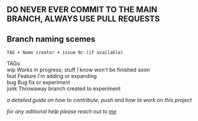 ## **DO NEVER EVER COMMIT TO THE MAIN BRANCH, ALWAYS USE PULL REQUESTS**

## Branch naming scemes
```
TAG + Name creator + issue Nr.(if available)
```

TAGs:\
wip         Works in progress; stuff I know won't be finished soon\
feat        Feature I'm adding or expanding\
bug         Bug fix or experiment\
junk        Throwaway branch created to experiment



*a detailed guide on how to contribute, push and how to work on this project*

*for any aditional help please reach out to [me](https://www.github.com/RobsizocktUni)*
